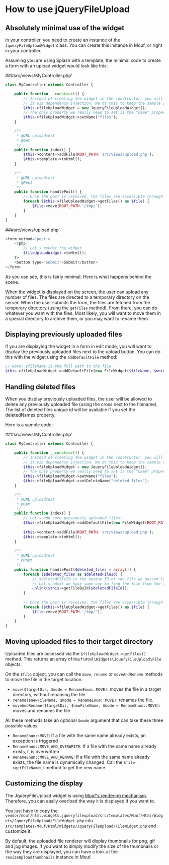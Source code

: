 How to use jQueryFileUpload
===========================

Absolutely minimal use of the widget
------------------------------------

In your controller, you need to create an instance of the `JqueryFileUploadWidget` class.
You can create this instance in Mouf, or right in your controller.

Assuming you are using Splash with a template, the minimal code to create a form with an upload widget would look like this:

###src/views/MyController.php'
```php
class MyController extends Controller {

	public function __construct() {
		// Instead of creating the widget in the constructor, you will problably want to inject
		// it via dependency injection. We do this to keep the sample short enough.
		$this->fileUploadWidget = new JqueryFileUploadWidget();
		// The only property we really need to set is the "name" property.
		$this->fileUploadWidget->setName("files");
	}

	/**
	 * @URL uploadtest
	 * @Get
	 */
	public function index() {
		$this->content->addFile(ROOT_PATH.'src/views/upload.php');
		$this->template->toHtml();
	}
	
	/**
	 * @URL uploadtest
	 * @Post
	 */
	public function handlePost() {
		// Once the post is received, the files are accessible through the getFiles method.
		foreach ($this->fileUploadWidget->getFiles() as $file) {
			$file->move(ROOT_PATH.'/tmp/');
		}
	}
}
```

###src/views/upload.php'
```php
<form method='post'>
	<?php 
		// Let's render the widget
		$fileUploadWidget->toHtml();
	?>
	<button type='submit'>Submit</button>
</form>
```

As you can see, this is fairly minimal.
Here is what happens behind the scene.

When the widget is displayed on the screen, the user can upload any number of files. The files are directed to a temporary
directory on the server. When the user submits the form, the files are fetched from the temporary directory (using the
`getFiles` method). From there, you can do whatever you want with the files. Most likely, you will want to move them
in a special directory to archive them, or you may want to rename them. 


Displaying previously uploaded files
------------------------------------

If you are displaying the widget in a form in edit mode, you will want to display the previously uploaded files next to the upload
button. You can do this with the widget using the `addDefaultFile` method:

```php
// Note: $fileName is the full path to the file.
$this->fileUploadWidget->addDefaultFile(new FileWidget($fileName, $uniqueId);
```


Handling deleted files
----------------------

When you display previously uploaded files, the user will be allowed to delete any previously uploaded file (using the cross next to the filename).
The list of deleted files unique id will be available if you set the deletedNames property.

Here is a sample code:

###src/views/MyController.php'
```php
class MyController extends Controller {

	public function __construct() {
		// Instead of creating the widget in the constructor, you will problably want to inject
		// it via dependency injection. We do this to keep the sample short enough.
		$this->fileUploadWidget = new JqueryFileUploadWidget();
		// The only property we really need to set is the "name" property.
		$this->fileUploadWidget->setName("files");
		$this->fileUploadWidget->setDeleteName("deleted_files");
	}

	/**
	 * @URL uploadtest
	 * @Get
	 */
	public function index() {
		// Let's add some previously uploaded files:
		$this->fileUploadWidget->addDefaultFile(new FileWidget(ROOT_PATH."/upload/myfile.jpg", 42);
	
		$this->content->addFile(ROOT_PATH.'src/views/upload.php');
		$this->template->toHtml();
	}
	
	/**
	 * @URL uploadtest
	 * @Post
	 */
	public function handlePost($deleted_files = array()) {
		foreach ($deleted_files as $deletedFileId) {
			// $deletedFileId is the unique ID of the file we passed to the FileWidget constructor
			// Let's admit we have some way to find the file from the ID using a getFileById function
			unlink($this->getFileById($deletedFileId));
		}
	
		// Once the post is received, the files are accessible through the getFiles method.
		foreach ($this->fileUploadWidget->getFiles() as $file) {
			$file->move(ROOT_PATH.'/tmp/');
		}
	}
}
```

Moving uploaded files to their target directory
------------------------------------------------

Uploaded files are accessed via the `$fileUploadWidget->getFiles()` method. This returns an array of 
`Mouf\Html\Widgets\JqueryFileUpload\File` objects.

On the `$file` object, you can call the `move`, `rename` or `moveAndRename` methods to move the file in the target 
location.

- `move($targetDir, $mode = RenameEnum::MOVE)`: moves the file in a target directory, without renaming the file.
- `rename($newFileName, $mode = RenameEnum::MOVE)`: renames the file.
- `moveAndRename($targetDir, $newFileName, $mode = RenameEnum::MOVE)`: moves and renames the file.

All these methods take an optional `$mode` argument that can take these three possible values:

- `RenameEnum::MOVE`: If a file with the same name already exists, an exception is triggered
- `RenameEnum::MOVE_AND_OVERWRITE`: If a file with the same name already exists, it is overwritten
- `RenameEnum::MOVE_AND_RENAME`: If a file with the same name already exists, the file name is dynamically changed.
  Call the `$file->getFileName()` method to get the new name.

Customizing the display
-----------------------

The JqueryFileUpload widget is using [Mouf's rendering mechanism](http://mouf-php.com/packages/mouf/html.renderer/README.md).
Therefore, you can easily overload the way it is displayed if you want to.

You just have to copy the `vendor/mouf/html.widgets.jqueryfileupload/src/templates/Mouf/Html/Widgets/JqueryFileUpload/FileWidget.php`
into `src/templates/Mouf/Html/Widgets/JqueryFileUpload/FileWidget.php` and customize it.

By default, the uploaded file renderer will display thumbnails for png, gif and jpg images.
If you want to simply modify the size of the thumbnails or the way they are displayed, you can have a look at the
`resizeUploadThumbnails` instance in Mouf.
